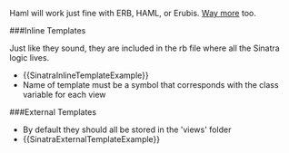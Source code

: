 Haml will work just fine with ERB, HAML, or Erubis. [Way more][1] too.

###Inline Templates

Just like they sound, they are included in the rb file where all the Sinatra logic lives.

* {{SinatraInlineTemplateExample}}
* Name of template must be a symbol that corresponds with the class variable for each view

###External Templates

* By default they should all be stored in the 'views' folder
* {{SinatraExternalTemplateExample}}

[1]: http://www.sinatrarb.com/intro#Available%20Template%20Languages
